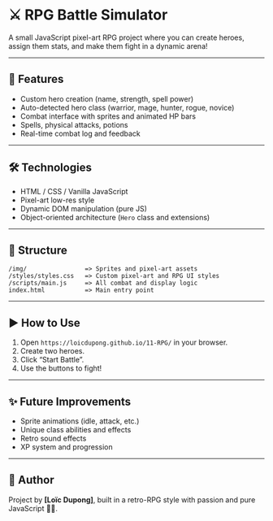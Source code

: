 # ⚔️ RPG Battle Simulator

A small JavaScript pixel-art RPG project where you can create heroes, assign them stats, and make them fight in a dynamic arena!

---

## 🚀 Features

- Custom hero creation (name, strength, spell power)
- Auto-detected hero class (warrior, mage, hunter, rogue, novice)
- Combat interface with sprites and animated HP bars
- Spells, physical attacks, potions
- Real-time combat log and feedback

---

## 🛠️ Technologies

- HTML / CSS / Vanilla JavaScript
- Pixel-art low-res style
- Dynamic DOM manipulation (pure JS)
- Object-oriented architecture (`Hero` class and extensions)

---

## 📂 Structure

```
/img/                => Sprites and pixel-art assets
/styles/styles.css   => Custom pixel-art and RPG UI styles
/scripts/main.js     => All combat and display logic
index.html           => Main entry point
```

---

## ▶️ How to Use

1. Open `https://loicdupong.github.io/11-RPG/` in your browser.
2. Create two heroes.
3. Click “Start Battle”.
4. Use the buttons to fight!

---

## ✨ Future Improvements

- Sprite animations (idle, attack, etc.)
- Unique class abilities and effects
- Retro sound effects
- XP system and progression

---

## 👾 Author

Project by **[Loïc Dupong]**, built in a retro-RPG style with passion and pure JavaScript 🧙‍♂️.

